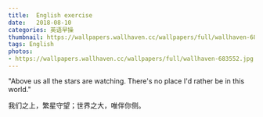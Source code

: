 ```yaml
---
title:  English exercise
date:   2018-08-10
categories: 英语早操
thumbnail: https://wallpapers.wallhaven.cc/wallpapers/full/wallhaven-683552.jpg
tags: English
photos:
- https://wallpapers.wallhaven.cc/wallpapers/full/wallhaven-683552.jpg
---
```


"Above us all the stars are watching. There's no place I'd rather be in this world."
<p>我们之上，繁星守望；世界之大，唯伴你侧。</p>
